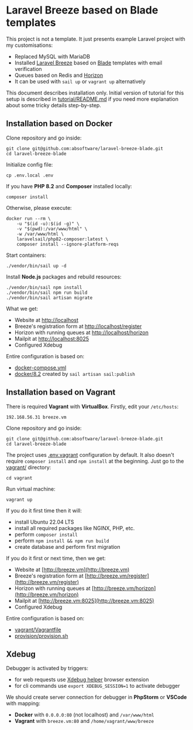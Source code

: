 
# Laravel Breeze based on Blade templates

This project is not a template. It just presents example Laravel project with my customisations:

- Replaced MySQL with MariaDB
- Installed [Laravel Breeze](https://laravel.com/docs/10.x/starter-kits#laravel-breeze) based on [Blade](https://laravel.com/docs/10.x/blade) templates with email verification
- Queues based on Redis and [Horizon](https://laravel.com/docs/10.x/horizon)
- It can be used with `sail up` or `vagrant up` alternatively

This document describes installation only. Initial version of tutorial for this setup
is described in [tutorial/README.md](tutorial/README.md) if you need more explanation
about some tricky details step-by-step.

## Installation based on Docker

Clone repository and go inside:

```
git clone git@github.com:absoftware/laravel-breeze-blade.git
cd laravel-breeze-blade
```

Initialize config file:

```
cp .env.local .env
```

If you have **PHP 8.2** and **Composer** installed locally:

```
composer install
```

Otherwise, please execute:

```
docker run --rm \
    -u "$(id -u):$(id -g)" \
    -v "$(pwd):/var/www/html" \
    -w /var/www/html \
    laravelsail/php82-composer:latest \
    composer install --ignore-platform-reqs
```

Start containers:

```
./vendor/bin/sail up -d
```

Install **Node.js** packages and rebuild resources:

```
./vendor/bin/sail npm install
./vendor/bin/sail npm run build
./vendor/bin/sail artisan migrate
```

What we get:

- Website at [http://localhost](http://localhost)
- Breeze's registration form at [http://localhost/register](http://localhost/register)
- Horizon with running queues at [http://localhost/horizon](http://localhost/horizon)
- Mailpit at [http://localhost:8025](http://localhost:8025)
- Configured Xdebug

Entire configuration is based on:

- [docker-compose.yml](docker-compose.yml)
- [docker/8.2](docker/8.2) created by `sail artisan sail:publish`

## Installation based on Vagrant

There is required **Vagrant** with **VirtualBox**. Firstly, edit your `/etc/hosts`:

```
192.168.56.31 breeze.vm
```

Clone repository and go inside:

```
git clone git@github.com:absoftware/laravel-breeze-blade.git
cd laravel-breeze-blade
```

The project uses [.env.vagrant](.env.vagrant) configuration by default.
It also doesn't require `composer install` and `npm install` at the beginning.
Just go to the [vagrant/](vagrant) directory:

```
cd vagrant
```

Run virtual machine:

```
vagrant up
```

If you do it first time then it will:

- install Ubuntu 22.04 LTS
- install all required packages like NGINX, PHP, etc.
- perform `composer install`
- perform `npm install && npm run build`
- create database and perform first migration

If you do it first or next time, then we get:

- Website at [http://breeze.vm](http://breeze.vm)
- Breeze's registration form at [http://breeze.vm/register](http://breeze.vm/register)
- Horizon with running queues at [http://breeze.vm/horizon](http://breeze.vm/horizon)
- Mailpit at [http://breeze.vm:8025](http://breeze.vm:8025)
- Configured Xdebug

Entire configuration is based on:

- [vagrant/Vagrantfile](vagrant/Vagrantfile)
- [provision/provision.sh](provision/provision.sh)

## Xdebug

Debugger is activated by triggers:

- for web requests use [Xdebug helper](https://chrome.google.com/webstore/detail/xdebug-helper/eadndfjplgieldjbigjakmdgkmoaaaoc) browser extension
- for cli commands use `export XDEBUG_SESSION=1` to activate debugger

We should create server connection for debugger in **PhpStorm** or **VSCode** with mapping:

- **Docker** with `0.0.0.0:80` (not localhost) and `/var/www/html`
- **Vagrant** with `breeze.vm:80` and `/home/vagrant/www/breeze`
